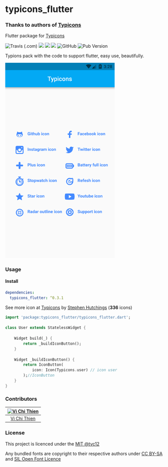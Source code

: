 # typicons_flutter

### Thanks to authors of [Typicons](https://github.com/evil-icons/evil-icons)

Flutter package for [Typicons](https://www.s-ings.com/typicons/)

![Travis (.com)](https://img.shields.io/travis/com/tvc12/typicons_flutter?style=flat-square)
![](https://img.shields.io/github/contributors/tvc12/typicons_flutter.svg?style=flat-square)
![](https://img.shields.io/badge/license-%20CC%20BY--SA-green?style=flat-square)
![](https://img.shields.io/badge/license-SIL%20Open%20Font-green?style=flat-square)
![GitHub](https://img.shields.io/github/license/tvc12/typicons_flutter.svg?style=flat-square)
![Pub Version](https://img.shields.io/pub/v/typicons_flutter?style=flat-square)


Typions pack with the code to support flutter, easy use, beautifully.

<img src="https://github.com/tvc12/typicons_flutter/raw/master/demo.png" width='350'/>

### Usage

#### Install

```yml
dependencies:
  typicons_flutter: ^0.3.1
```

See more icon at [Typicons](https://www.s-ings.com/typicons/) by [Stephen Hutchings](https://github.com/stephenhutchings) (**336** icons)

```dart
import 'package:typicons_flutter/typicons_flutter.dart';

class User extends StatelessWidget {

    Widget build(_) {
        return _buildIconButton();
    }

    Widget _buildIconButton() {
        return IconButton(
            icon: Icon(Typicons.user) // icon user
        );//IconButton
    }
}

```

### Contributors

| [![Vi Chi Thien](https://github.com/tvc12.png?size=100)](https://github.com/tvc12) |
| :--------------------------------------------------------------------------------: |
|                      [Vi Chi Thien](https://github.com/tvc12)                      |

### License

This project is licenced under the [MIT @tvc12](https://github.com/tvc12/typicons_flutter/blob/master/LICENSE)

Any bundled fonts are copyright to their respective authors under [CC BY-SA](https://creativecommons.org/licenses/by-sa/3.0/) and [ SIL Open Font Licence](https://opensource.org/licenses/OFL-1.1)
